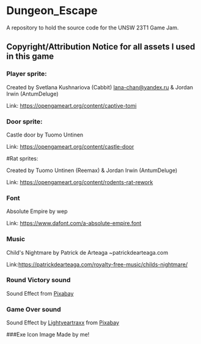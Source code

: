 # Dungeon_Escape
A repository to hold the source code for the UNSW 23T1 Game Jam.

## Copyright/Attribution Notice for all assets I used in this game

### Player sprite:

Created by Svetlana Kushnariova (Cabbit) <lana-chan@yandex.ru> & Jordan Irwin (AntumDeluge)

Link: https://opengameart.org/content/captive-tomi

### Door sprite:

Castle door by Tuomo Untinen

Link: https://opengameart.org/content/castle-door

#Rat sprites:

Created by Tuomo Untinen (Reemax) & Jordan Irwin (AntumDeluge)

Link: https://opengameart.org/content/rodents-rat-rework

### Font

Absolute Empire by wep

Link: https://www.dafont.com/a-absolute-empire.font

### Music

Child's Nightmare by Patrick de Arteaga ~patrickdearteaga.com

Link:https://patrickdearteaga.com/royalty-free-music/childs-nightmare/

### Round Victory sound

Sound Effect from <a href="https://pixabay.com/sound-effects/?utm_source=link-attribution&amp;utm_medium=referral&amp;utm_campaign=music&amp;utm_content=5930">Pixabay</a>

### Game Over sound
Sound Effect by <a href="https://pixabay.com/users/lightyeartraxx-26697863/?utm_source=link-attribution&amp;utm_medium=referral&amp;utm_campaign=music&amp;utm_content=132096">Lightyeartraxx</a> from <a href="https://pixabay.com//?utm_source=link-attribution&amp;utm_medium=referral&amp;utm_campaign=music&amp;utm_content=132096">Pixabay</a>

###Exe Icon Image
Made by me!
